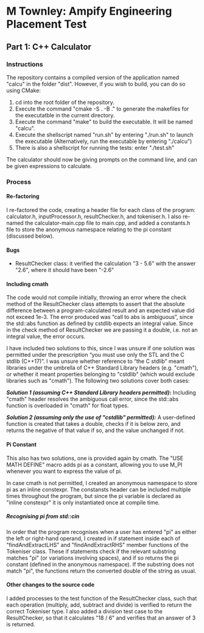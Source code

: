 # M Townley: Ampify Engineering Placement Test

## Part 1: C++ Calculator

### Instructions

The repository contains a compiled version of the application named "calcu" in the folder "dist". However, if you wish to build, you can do so using CMake:

1) cd into the root folder of the repository.
2) Execute the command "cmake -S . -B ." to generate the makefiles for the executatble in the current directory.
2) Execute the command "make" to build the executable. It will be named "calcu".
3) Execute the shellscript named "run.sh" by entering "./run.sh" to launch the executable (Alternatively, run the executable by entering "./calcu")
4) There is also a shellscript for running the tests: enter "./test.sh"

The calculator should now be giving prompts on the command line, and can be given expressions to calculate.

### Process

#### Re-factoring
I re-factored the code, creating a header file for each class of the program: calculator.h, inputProcessor.h, resultChecker.h, and tokeniser.h. I also re-named the calculator-main.cpp file to main.cpp, and added a constants.h file to store the anonymous namespace relating to the pi constant (discussed below).

#### Bugs

- ResultChecker class: it verified the calculation "3 - 5.6" with the answer "2.6", where it should have been "-2.6"

#### Including cmath
The code would not compile initially, throwing an error where the check method of the ResultChecker class attempts to assert that the absolute difference between a program-calculated result and an expected value did not exceed 1e-3. The error produced was “call to abs is ambiguous”, since the std::abs function as defined by cstdlib expects an integral value. Since in the check method of ResultChecker we are passing it a double, i.e. not an integral value, the error occurs.

I have included two solutions to this, since I was unsure if one solution was permitted under the prescription “you must use only the STL and the C stdlib (C++17)”. I was unsure whether reference to “the C stdlib” meant libraries under the umbrella of C++ Standard Library headers (e.g. "cmath"), or whether it meant properties belonging to "cstdlib" (which would exclude libraries such as "cmath"). The following two solutions cover both cases:

***Solution 1 (assuming C++ Standard Library headers permitted):***
Including "cmath" header resolves the ambiguous call error, since the std::abs function is overloaded in "cmath" for float types.

***Solution 2 (assuming only the use of "cstdlib" permitted):***
A user-defined function is created that takes a double, checks if it is below zero, and returns the negative of that value if so, and the value unchanged if not.

#### Pi Constant
This also has two solutions, one is provided again by cmath. The "USE MATH DEFINE" macro adds pi as a constant, allowing you to use M_PI whenever you want to express the value of pi.  

In case cmath is not permitted, I created an anonymous namespace to store pi as an inline constexpr. The constansts header can be included multiple times throughout the program, but since the pi variable is declared as "inline constexpr" it is only instantiated once at compile time.

##### Recognising pi from std::cin
In order that the program recognises when a user has entered "pi" as either the left or right-hand operand, I created in if statement inside each of "findAndExtractLHS" and "findAndExtractRHS" member functions of the Tokeniser class. These if statements check if the relevant substring matches "pi" (or variations involving spaces), and if so returns the pi constant (defined in the anonymous namespace). If the substring does not match "pi", the functions return the converted double of the string as usual. 


#### Other changes to the source code
I added processes to the test function of the ResultChecker class, such that each operation (multiply, add, subtract and divide) is verified to return the correct Tokeniser type. I also added a division test case to the ResultChecker, so that it calculates "18 / 6" and verifies that an answer of 3 is returned.


